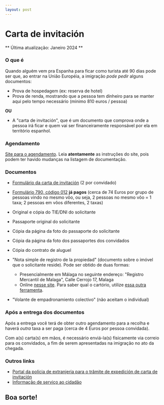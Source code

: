 ```yaml
---
layout: post
---
```

# Carta de invitación

** Última atualização: Janeiro 2024 **

### O que é

Quando alguém vem pra Espanha para ficar como turista até 90 dias pode ser que, ao entrar na União Européia, a imigração *pode pedir* alguns documentos:

- Prova de hospedagem (ex: reserva de hotel)
- Prova de renda, mostrando que a pessoa tem dinheiro para se manter aqui pelo tempo necessário (mínimo 810 euros / pessoa)

**OU**

- A "carta de invitación", que é um documento que comprova onde a pessoa irá ficar e quem vai ser financeiramente responsável por ela em território espanhol.


### Agendamento

[Site para o agendamento](https://icp.administracionelectronica.gob.es/icpco/acInfo). Leia **atentamente** as instruções do site, pois podem ter havido mudanças na listagem de documentação.


### Documentos

- [Formulário da carta de invitación](https://sede.policia.gob.es/portalCiudadano/sede_electronica/extranjeria/carta_invitacion.pdf) (2 por convidado)

- [Formulário 790, código 012](https://sede.policia.gob.es/Tasa790_012/) **já pagos** (cerca de 74 Euros por grupo de pessoas vindo no mesmo vôo, ou seja, 2 pessoas no mesmo vôo = 1 taxa; 2 pessoas em vôos diferentes, 2 taxas)

- Original e cópia do TIE/DNI do solicitante
- Passaporte original do solicitante
- Cópia da página da foto do passaporte do solicitante
- Cópia da página da foto dos passaportes dos convidados
- Cópia do contrato de aluguel
- "Nota simple de registro de la propiedad" (documento sobre o imóvel que o solicitante reside). Pode ser obtido de duas formas:
    - Presencialmente em Málaga no seguinte endereço: "Registro Mercantil de Malaga", Calle Cerrojo 17, Malaga 
    - Online [nesse site](https://geoportal.registradores.org/). Para saber qual o cartório, utilize [essa outra ferramenta](https://geoportal.registradores.org/).
- "Volante de empadronamiento colectivo" (não aceitam o individual)


### Após a entrega dos documentos

Após a entrega você terá de obter outro agendamento para a recolha e haverá *outra* taxa a ser paga (cerca de 4 Euros por pessoa convidada).

Com a(s) carta(s) em mãos, é necessário enviá-la(s) fisicamente via correio para os convidados, a fim de serem apresentadas na imigração no ato da chegada.


### Outros links

- [Portal da polícia de extranjeria para o trâmite de expedición de carta de invitación](https://sede.policia.gob.es/portalCiudadano/_es/tramites_extranjeria_tramite_autorizacionexpedicion_cartainvitacion.php)
- [Informação de serviço ao cidadão](https://www.interior.gob.es/opencms/es/servicios-al-ciudadano/tramites-y-gestiones/extranjeria/regimen-general/carta-de-invitacion/)

## Boa sorte!